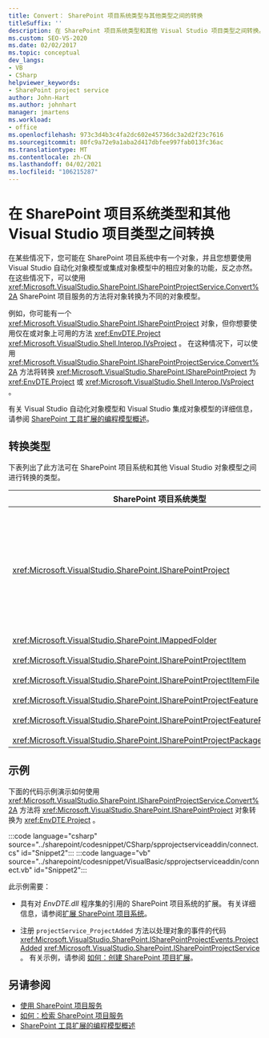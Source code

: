 ```yaml
---
title: Convert： SharePoint 项目系统类型与其他类型之间的转换
titleSuffix: ''
description: 在 SharePoint 项目系统类型和其他 Visual Studio 项目类型之间转换。 查看可转换的类型的详细信息列表。
ms.custom: SEO-VS-2020
ms.date: 02/02/2017
ms.topic: conceptual
dev_langs:
- VB
- CSharp
helpviewer_keywords:
- SharePoint project service
author: John-Hart
ms.author: johnhart
manager: jmartens
ms.workload:
- office
ms.openlocfilehash: 973c3d4b3c4fa2dc602e45736dc3a2d2f23c7616
ms.sourcegitcommit: 80fc9a72e9a1aba2d417dbfee997fab013fc36ac
ms.translationtype: MT
ms.contentlocale: zh-CN
ms.lasthandoff: 04/02/2021
ms.locfileid: "106215287"
---
```

# <a name="convert-between-sharepoint-project-system-types-and-other-visual-studio-project-types"></a>在 SharePoint 项目系统类型和其他 Visual Studio 项目类型之间转换
  在某些情况下，您可能在 SharePoint 项目系统中有一个对象，并且您想要使用 Visual Studio 自动化对象模型或集成对象模型中的相应对象的功能，反之亦然。 在这些情况下，可以使用 <xref:Microsoft.VisualStudio.SharePoint.ISharePointProjectService.Convert%2A> SharePoint 项目服务的方法将对象转换为不同的对象模型。

 例如，你可能有一个 <xref:Microsoft.VisualStudio.SharePoint.ISharePointProject> 对象，但你想要使用仅在或对象上可用的方法 <xref:EnvDTE.Project> <xref:Microsoft.VisualStudio.Shell.Interop.IVsProject> 。 在这种情况下，可以使用 <xref:Microsoft.VisualStudio.SharePoint.ISharePointProjectService.Convert%2A> 方法将转换 <xref:Microsoft.VisualStudio.SharePoint.ISharePointProject> 为 <xref:EnvDTE.Project> 或 <xref:Microsoft.VisualStudio.Shell.Interop.IVsProject> 。

 有关 Visual Studio 自动化对象模型和 Visual Studio 集成对象模型的详细信息，请参阅 [SharePoint 工具扩展的编程模型概述](../sharepoint/overview-of-the-programming-model-of-sharepoint-tools-extensions.md)。

## <a name="types-of-conversions"></a>转换类型
 下表列出了此方法可在 SharePoint 项目系统和其他 Visual Studio 对象模型之间进行转换的类型。

|SharePoint 项目系统类型|自动化和集成对象模型中的相应类型|
|------------------------------------|-------------------------------------------------------------------------|
|<xref:Microsoft.VisualStudio.SharePoint.ISharePointProject>|<xref:EnvDTE.Project><br /><br /> 或<br /><br /> Visual Studio 集成对象模型中由项目的基础 COM 对象实现的任何接口。 这些接口包括 <xref:Microsoft.VisualStudio.Shell.Interop.IVsHierarchy> 、 <xref:Microsoft.VisualStudio.Shell.Interop.IVsProject> (或派生接口) 、和 <xref:Microsoft.VisualStudio.Shell.Interop.IVsBuildPropertyStorage> 。 有关项目实现的主接口的列表，请参阅 [项目模型核心组件](../extensibility/internals/project-model-core-components.md)。|
|<xref:Microsoft.VisualStudio.SharePoint.IMappedFolder><br /><br /> <xref:Microsoft.VisualStudio.SharePoint.ISharePointProjectItem><br /><br /> <xref:Microsoft.VisualStudio.SharePoint.ISharePointProjectItemFile><br /><br /> <xref:Microsoft.VisualStudio.SharePoint.ISharePointProjectFeature><br /><br /> <xref:Microsoft.VisualStudio.SharePoint.ISharePointProjectFeatureResourceFile><br /><br /> <xref:Microsoft.VisualStudio.SharePoint.ISharePointProjectPackage>|<xref:EnvDTE.ProjectItem><br /><br /> 或<br /><br /> <xref:System.UInt32>值 (也称为 VSITEMID) ，用于标识包含它的中的项目成员 <xref:Microsoft.VisualStudio.Shell.Interop.IVsHierarchy> 。 此值可传递给某些方法的 *itemid* 参数 <xref:Microsoft.VisualStudio.Shell.Interop.IVsHierarchy> 。|

## <a name="example"></a>示例
 下面的代码示例演示如何使用 <xref:Microsoft.VisualStudio.SharePoint.ISharePointProjectService.Convert%2A> 方法将 <xref:Microsoft.VisualStudio.SharePoint.ISharePointProject> 对象转换为 <xref:EnvDTE.Project> 。

:::code language="csharp" source="../sharepoint/codesnippet/CSharp/spprojectserviceaddin/connect.cs" id="Snippet2":::
:::code language="vb" source="../sharepoint/codesnippet/VisualBasic/spprojectserviceaddin/connect.vb" id="Snippet2":::

 此示例需要：

- 具有对 *EnvDTE.dll* 程序集的引用的 SharePoint 项目系统的扩展。 有关详细信息，请参阅[扩展 SharePoint 项目系统](../sharepoint/extending-the-sharepoint-project-system.md)。

- 注册 `projectService_ProjectAdded` 方法以处理对象的事件的代码 <xref:Microsoft.VisualStudio.SharePoint.ISharePointProjectEvents.ProjectAdded> <xref:Microsoft.VisualStudio.SharePoint.ISharePointProjectService> 。 有关示例，请参阅 [如何：创建 SharePoint 项目扩展](../sharepoint/how-to-create-a-sharepoint-project-extension.md)。

## <a name="see-also"></a>另请参阅

- [使用 SharePoint 项目服务](../sharepoint/using-the-sharepoint-project-service.md)
- [如何：检索 SharePoint 项目服务](../sharepoint/how-to-retrieve-the-sharepoint-project-service.md)
- [SharePoint 工具扩展的编程模型概述](../sharepoint/overview-of-the-programming-model-of-sharepoint-tools-extensions.md)
